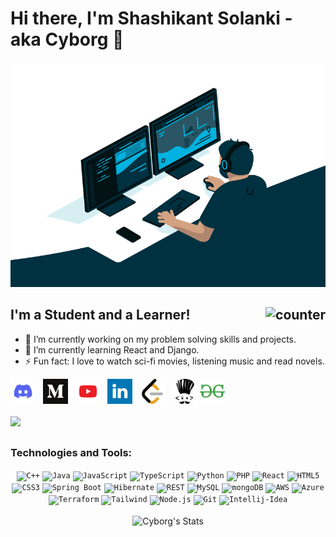 # Hi there, I'm Shashikant Solanki - aka Cyborg 👋

<div align="center">
<img src="https://github.com/hey-shashikant/hey-shashikant/blob/main/icons/code.gif" height="360px" width="640px" alt="gif"/>
</div>

## I'm a Student and a Learner!<img src="https://komarev.com/ghpvc/?username=hey-shashikant" alt="counter" align="right"/>

- 🔭 I’m currently working on my problem solving skills and projects.
- 🌱 I’m currently learning React and Django.
- ⚡ Fun fact: I love to watch sci-fi movies, listening music and read novels.

<!-- Add you portfolio here once you create it -->
<a href="https://discord.com/channels/1126795091747553320/1126795093966323814" target="_blank"><img alt="discord" height="40px" width="40px" src="https://raw.githubusercontent.com/edent/SuperTinyIcons/master/images/svg/discord.svg"/></a>&nbsp;&nbsp;
<a href="https://medium.com/@shashikantsolanki042" target="_blank"><img alt="Medium" height="40px" width="40px" src="https://raw.githubusercontent.com/edent/SuperTinyIcons/master/images/svg/medium.svg"/></a>&nbsp;&nbsp;
<a href="https://www.youtube.com/channel/UCWilM2GtSN6jySyzEuAt66w" target="_blank"><img alt="youtube" height="40px" width="40px" src="https://raw.githubusercontent.com/edent/SuperTinyIcons/master/images/svg/youtube.svg"/></a>&nbsp;&nbsp;
<a href="https://www.linkedin.com/in/shashikant-solanki-5042b9190/" target="_blank"><img alt="linkedin" height="40px" width="40px" src="https://raw.githubusercontent.com/edent/SuperTinyIcons/master/images/svg/linkedin.svg"/></a>&nbsp;&nbsp;
<a href="https://leetcode.com/u/Cyborg9303/" target="_blank"><img alt="leetcode" height="40px" width="40px" src="./icons/leetcode.svg"/></a>&nbsp;&nbsp;
<a href="https://www.codechef.com/users/sk_s" target="_blank"><img alt="codechef" height="40px" width="40px" src="./icons/codechef.svg"/></a>
<a href="https://www.geeksforgeeks.org/user/shashikantsolanki042/" target="_blank"><img alt="GeeksforGeeks" height="40px" width="40px" src="./icons/geeksforgeeks.svg"/></a>
<br>
<br>
<a href="https://magenta-jilli-57.tiiny.site/" download>![](https://img.shields.io/badge/Download-R%C3%A9sum%C3%A9-blue?style=plastic)</a>

##

### Technologies and Tools:

<div align="center">
<code><img alt="C++" height="40px" width="40px" src="https://raw.githubusercontent.com/tomchen/stack-icons/master/logos/c.svg" title="C++"/></code>
<code><img alt="Java" height="40px" width="40px" src="https://raw.githubusercontent.com/tomchen/stack-icons/master/logos/java.svg" title="Java"/></code>
<code><img alt="JavaScript" height="40px" width="40px" src="https://raw.githubusercontent.com/tomchen/stack-icons/master/logos/javascript.svg" title="JavaScript"/></code>
<code><img alt="TypeScript" height="40px" width="40px" src="https://raw.githubusercontent.com/get-icon/geticon/master/icons/typescript-icon.svg" title="TypeScript"/></code>
<code><img alt="Python" height="40px" width="40px" src=" https://raw.githubusercontent.com/get-icon/geticon/master/icons/python.svg" title="Python"/></code>
<code><img alt="PHP" height="40px" width="40px" src="https://raw.githubusercontent.com/get-icon/geticon/master/icons/php.svg" title="PHP"/></code>
<code><img alt="React" height="40px" width="40px" src="https://raw.githubusercontent.com/get-icon/geticon/master/icons/react.svg" title="React"/></code>
<code><img alt="HTML5" height="40px" width="40px" src="https://raw.githubusercontent.com/tomchen/stack-icons/master/logos/html-5.svg" title="HTML5"/></code>
<code><img alt="CSS3" height="40px" width="40px" src="https://raw.githubusercontent.com/tomchen/stack-icons/master/logos/css-3.svg" title="CSS3"/></code>
<code><img alt="Spring Boot" height="40px" width="40px" src="https://raw.githubusercontent.com/tomchen/stack-icons/master/logos/spring.svg" title="Spring Boot"/></code>
<code><img alt="Hibernate" height="40px" width="40px" src="https://raw.githubusercontent.com/tomchen/stack-icons/master/logos/hibernate.svg" title="Hibernate"/></code>
<code><img alt="REST" height="40px" width="40px" src="https://raw.githubusercontent.com/get-icon/geticon/master/icons/rest.svg" title="REST"/></code>
<code><img alt="MySQL" height="40px" width="40px" src="https://raw.githubusercontent.com/get-icon/geticon/master/icons/mysql.svg" title="MySQL"/></code>
<code><img alt="mongoDB" height="40px" width="40px" src="https://raw.githubusercontent.com/get-icon/geticon/master/icons/mongodb.svg" title="mongoDB"/></code>
<code><img alt="AWS" height="40px" width="40px" src="https://raw.githubusercontent.com/get-icon/geticon/master/icons/aws.svg" title="AWS"/></code>
<code><img alt="Azure" height="40px" width="40px" src="https://raw.githubusercontent.com/get-icon/geticon/master/icons/azure-icon.svg" title="Azure"/></code>
<code><img alt="Terraform" height="40px" width="40px" src="https://raw.githubusercontent.com/get-icon/geticon/master/icons/terraform.svg" title="Terraform"/></code>
<code><img alt="Tailwind" height="40px" width="40px" src="https://raw.githubusercontent.com/get-icon/geticon/master/icons/tailwindcss-icon.svg" title="Tailwind CSS"/></code>
<code><img alt="Node.js" height="40px" width="40px" src="https://raw.githubusercontent.com/get-icon/geticon/master/icons/nodejs-icon.svg" title="Node.js"/></code>
<code><img alt="Git" height="40px" width="40px" src="https://raw.githubusercontent.com/tomchen/stack-icons/master/logos/git-icon.svg" title="Git"/></code>
<code><img alt="Intellij-Idea" height="40px" width="40px" src="https://raw.githubusercontent.com/tomchen/stack-icons/master/logos/intellij-idea.svg" title="Intellij-IDEA"/></code>
</div>
<br>
<div align="center">
<img  alt="Cyborg's Stats" src="https://github-readme-stats-clone.vercel.app/api?username=hey-shashikant&show_icons=true&bg_color=FFFFFF&title_color=003140&icon_color=003140&text_color=0486AA" title="Stats"/>
</div>